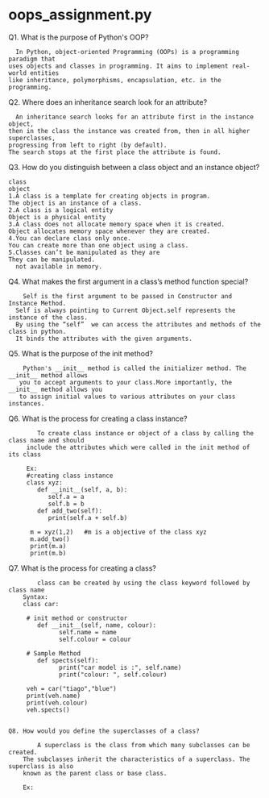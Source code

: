 # oops_assignment.py
Q1. What is the purpose of Python's OOP?
      
      In Python, object-oriented Programming (OOPs) is a programming paradigm that 
    uses objects and classes in programming. It aims to implement real-world entities 
    like inheritance, polymorphisms, encapsulation, etc. in the programming. 
    
Q2. Where does an inheritance search look for an attribute?
      
      An inheritance search looks for an attribute first in the instance object,
    then in the class the instance was created from, then in all higher superclasses, 
    progressing from left to right (by default). 
    The search stops at the first place the attribute is found.
    
 Q3. How do you distinguish between a class object and an instance object?
      
    class                                                                object
    1.A class is a template for creating objects in program.              The object is an instance of a class.
    2.A class is a logical entity                                         Object is a physical entity
    3.A class does not allocate memory space when it is created.          Object allocates memory space whenever they are created.
    4.You can declare class only once.                                    You can create more than one object using a class.
    5.Classes can’t be manipulated as they are                            They can be manipulated.
      not available in memory.
  
  Q4. What makes the first argument in a class’s method function special?
  
        Self is the first argument to be passed in Constructor and Instance Method.
      Self is always pointing to Current Object.self represents the instance of the class.
      By using the “self”  we can access the attributes and methods of the class in python.
      It binds the attributes with the given arguments.
   
   Q5. What is the purpose of the init method?
   
        Python's __init__ method is called the initializer method. The __init__ method allows
       you to accept arguments to your class.More importantly, the __init__ method allows you
       to assign initial values to various attributes on your class instances.
       
   Q6. What is the process for creating a class instance?
    
            To create class instance or object of a class by calling the class name and should 
         include the attributes which were called in the init method of its class
         
         Ex:
         #creating class instance
         class xyz:
            def __init__(self, a, b):
               self.a = a
               self.b = b
            def add_two(self):
               print(self.a + self.b)
                  
          m = xyz(1,2)   #m is a objective of the class xyz
          m.add_two()
          print(m.a)
          print(m.b)
          
   Q7. What is the process for creating a class?
   
            class can be created by using the class keyword followed by class name 
        Syntax:
        class car:
 
         # init method or constructor
            def __init__(self, name, colour):
                  self.name = name
                  self.colour = colour
 
         # Sample Method
            def spects(self):
                  print("car model is :", self.name)
                  print("colour: ", self.colour)

         veh = car("tiago","blue")
         print(veh.name)
         print(veh.colour)
         veh.spects()
 
                
    Q8. How would you define the superclasses of a class?
      
            A superclass is the class from which many subclasses can be created. 
        The subclasses inherit the characteristics of a superclass. The superclass is also               
        known as the parent class or base class.
        
        Ex:
        
        
